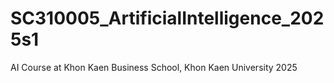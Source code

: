 # SC310005_ArtificialIntelligence_2025s1
AI Course at Khon Kaen Business School, Khon Kaen University 2025
